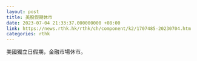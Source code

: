 ```yaml
---
layout: post
title: 美股假期休市
date: 2023-07-04 21:33:37.000000000 +08:00
link: https://news.rthk.hk/rthk/ch/component/k2/1707485-20230704.htm
categories: rthk
---
```


美國獨立日假期，金融市場休市。

